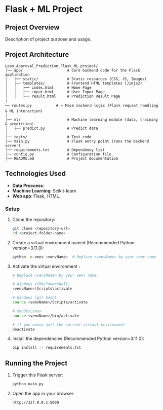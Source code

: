 # Flask + ML Project

## Project Overview

Description of project purpose and usage.



## Project Architecture

```plaintext
Loan_Approval_Prediction_Flask_ML_project/
│── app/                    # Core backend code for the Flask application
│   ├── static/             # Static resources (CSS, JS, Images)
│   ├── templates/          # Frontend HTML templates (Jinja2)
│   │   ├── index.html      # Home Page
│   │   ├── input.html      # User Input Page
│   │   ├── result.html     # Prediction Result Page
|
── routes.py           # ⭐ Main backend logic (Flask request handling & ML interaction)
|
│── ml/                     # Machine learning module (data, training & prediction)
│   ├── predict.py          # Predict data
|
│── tests/                  # Test code
│── main.py                 # Flask entry point (runs the backend server)
│── requirements.txt        # Dependency list
│── config.py               # Configuration file
│── README.md               # Project documentation
```

## Technologies Used

- **Data Proccess**: 
- **Machine Learning**: Scikit-learn
- **Web app**: Flask, HTML.


### Setup

1. Clone the repository:
   ```bash
   git clone <repository-url>
   cd <project-folder-name>
   ```

2. Create a virtual environment named <venvName> (Recommended Python version=3.11.0):
   ```bash
   python -m venv <venvName>  # Replace <venvName> by your venv name 
   ```

3. Activate the virtual environment <venvName>:
   ```bash
   # Replace <venvName> by your venv name 

   # Windows (CMD/Powershell)
   <venvName>\Scripts\activate

   # Windows (git bash)
   source <venvName>/Scripts/activate

   # macOS/Linux
   source <venvName>/bin/activate

   # if you wanna quit the current virtual environment
   deactivate
   ```

4. Install the dependencies (Recommended Python version=3.11.0):
   ```bash
   pip install -r requirements.txt
   ```

## Running the Project

1. Trigger this Flask server:
   ```bash
   python main.py
   ```

2. Open the app in your browser:
   ```bash
   http://127.0.0.1:5000
   ```
